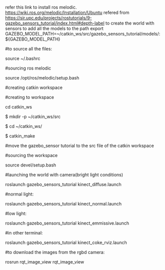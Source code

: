 refer this link to install ros melodic.  https://wiki.ros.org/melodic/Installation/Ubuntu
refered from https://sir.upc.edu/projects/rostutorials/9-gazebo_sensors_tutorial/index.html#depth-label to create the world with sensors
to add all the models to the path
export GAZEBO_MODEL_PATH=~/catkin_ws/src/gazebo_sensors_tutorial/models/:${GAZEBO_MODEL_PATH}


#to source all the files:

source ~/.bashrc

#sourcing ros melodic

source /opt/ros/melodic/setup.bash

#creating catkin workspace

#creating to workspace

 cd catkin_ws
 
$ mkdir -p ~/catkin_ws/src

$ cd ~/catkin_ws/

$ catkin_make
 

#move the gazebo_sensor tutorial to the src file of the catkin workspace

#sourcing the workspace

 source devel/setup.bash

#launching the world with camera(bright light conditions)

roslaunch gazebo_sensors_tutorial kinect_diffuse.launch 

#normal light:

roslaunch gazebo_sensors_tutorial kinect_normal.launch 

#low light:

roslaunch gazebo_sensors_tutorial kinect_emmissive.launch 

#in other terminal:

 roslaunch gazebo_sensors_tutorial kinect_coke_rviz.launch

#to download the images from the rgbd camera:

rosrun rqt_image_view rqt_image_view 
    
    

    


 


            
 
